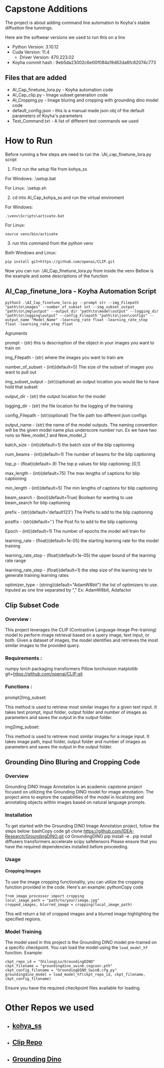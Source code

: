 # Capstone Additions

The project is about adding command line automation to Koyha's stable diffustion fine tunnings. 

Here are the softwear versions we used to run this on a linx 
* Python Version: 3.10.12
* Cuda Version: 11.4
    * Driver Version: 470.223.02
* Koyha commit hash : 9eb5da23002c6e00f084a19d62da6fc82074c773

## Files that are added

* AI_Cap_finetune_lora.py - Koyha automation code
* AI_Cap_clip.py - Image subset generation code
* AI_Cropping.py - Image bluring and cropping with grounding dino model code
* default_config.json - this is a manual made json obj of the default parameters of Koyha's parameters
* Test_Command.txt - A list of different test commands we used 

# How to Run
Before running a few steps are need to run the .\AI_cap_finetune_lora.py script 

1. First run the setup file from kohya_ss

For Windows:
.\setup.bat

For Linux:
.\setup.sh

2. cd into AI_Cap_kohya_ss and run the virtual enviroment

For Windows:
```
.\venv\Scripts\activate.bat
```

For Linux:
```
source venv/bin/activate
```

3. run this command from the python venv

Both Windows and Linux:
```
pip install git+https://github.com/openai/CLIP.git
```

Now you can run .\AI_Cap_finetune_lora.py from inside the venv Bellow is the example and some descriptions of the function

## AI_Cap_finetune_lora - Koyha Automation Script

```
python3 .\AI_Cap_finetune_lora.py --prompt str --img_Filepath "path\to\images" --number_of_subset int --img_subset_output "path\to\img\output" --output_dir "path\to\model\output" --logging_dir "path\to\logging\output" --config_Filepath "path\to\json\configs" --output_name "Model_Name" -learning_rate float -learning_rate_stop float -learning_rate_step float
```

Agruments

prompt - (str) this is descrioption of the object in your images you want to train on

img_Filepath - (str) where the images you want to train are

number_of_subset - (int)(default=5) The size of the subset of images you want to pull out

img_subset_output - (str)(optional) an output location you would like to have hold that subset

output_dir - (str) the output location for the model

logging_dir - (str) the file location for the logging of the training

config_Filepath - (str)(optional) The file path too different json configs

output_name - (str) the name of the model outputs. The naming convention will be the given model name plus underscore number run. Ex we have two runs so New_model_1 and New_model_2

batch_size - (int)(default=1) the batch size of the blip captioning

num_beams - (int)(default=1) The number of beams for the blip captioning

top_p - (float)(default=.9) The top p values for blip captioning: [0,1]

max_length - (int)(default=75) The max lengths of captions for blip captioning

min_length - (int)(default=5) The min lengths of captions for blip captioning

beam_search - (bool)(default=True) Boolean for wanting to use beam_search for blip captioning
   
prefix - (str)(default='default123') The Prefix to add to the blip captioning

postfix - (str)(default='') The Post fix to add to the blip captioning

Epoch - (int)(default=1) The number of epochs the model will train for

learning_rate - (float)(default=1e-05) the starting learning rate for the model training 

learning_rate_stop - (float)(default=1e-05) the upper bound of the learning rate range 

learning_rate_step - (float)(default=1) the step size of the learning rate to generate training learning rates

optimizer_type - (string)(default="AdamW8bit") the list of optimizers to use. Inputed as one line separated by "," Ex: AdamW8bit, Adafactor

## Clip Subset Code

### Overview :
This project leverages the CLIP (Contrastive Language-Image Pre-training) model to perform image retrieval based on a query image, text input, or both. Given a dataset of images, the model identifies and retrieves the most similar images to the provided query.


### Requirements :

numpy
torch
packaging
transformers
Pillow
torchvision
matplotlib
git+https://github.com/openai/CLIP.git

### Functions :

prompt2Img_subset:

This method is used to retrieve most similar images for a given text input.
It takes text prompt, input folder, output folder and number of images as parameters and saves the output in the output folder.

img2img_subset:

This method is used to retrieve most similar images for a image input. It takes image path, input folder, output folder and number of images as parameters and saves the output in the output folder.

## Grounding Dino Bluring and Cropping Code

### Overview
Grounding DINO Image Annotation is an academic capstone project focused on utilizing the Grounding DINO model for image annotation. The project aims to explore the capabilities of the model in localizing and annotating objects within images based on natural language prompts.

### Installation
To get started with the Grounding DINO Image Annotation project, follow the steps below:
bashCopy code
git clone https://github.com/IDEA-Research/GroundingDINO.git cd GroundingDINO pip install -e . pip install diffusers transformers accelerate scipy safetensors 
Please ensure that you have the required dependencies installed before proceeding.

### Usage
#### Cropping Images
To use the image cropping functionality, you can utilize the cropping function provided in the code. Here's an example:
pythonCopy code
```
from image_processor import cropping 
local_image_path = "path/to/your/image.jpg" 
cropped_images, blurred_image = cropping(local_image_path) 
```

This will return a list of cropped images and a blurred image highlighting the specified regions.

### Model Training
The model used in this project is the Grounding DINO model pre-trained on a specific checkpoint. You can load the model using the ```load_model_hf``` function. Example:

```
ckpt_repo_id = "ShilongLiu/GroundingDINO" 
ckpt_filename = "groundingdino_swinb_cogcoor.pth" 
ckpt_config_filename = "GroundingDINO_SwinB.cfg.py" 
groundingdino_model = load_model_hf(ckpt_repo_id, ckpt_filename, ckpt_config_filename) 
```
Ensure you have the required checkpoint files available for loading.


# Other Repos we used
* ## [kohya_ss](https://github.com/bmaltais/kohya_ss)
* ## [Clip Repo](https://github.com/openai/CLIP)
* ## [Grounding Dino](https://github.com/IDEA-Research/GroundingDINO.git)

